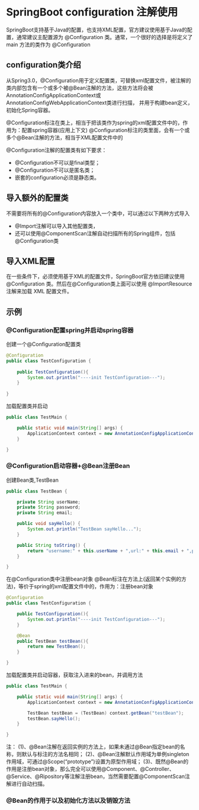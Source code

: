 # SpringBoot configuration 注解使用

SpringBoot支持基于Java的配置，也支持XML配置，官方建议使用基于Java的配置，通常建议主配置源为 @Configuration 类。通常，一个很好的选择是将定义了 main 方法的类作为 @Configuration

## configuration类介绍

从Spring3.0，@Configuration用于定义配置类，可替换xml配置文件，被注解的类内部包含有一个或多个被@Bean注解的方法，这些方法将会被AnnotationConfigApplicationContext或AnnotationConfigWebApplicationContext类进行扫描，
并用于构建bean定义，初始化Spring容器。

@Configuration标注在类上，相当于把该类作为spring的xml配置文件中的<beans>，作用为：配置spring容器(应用上下文)
@Configuration标注的类里面，会有一个或多个@Bean注解的方法，相当于XML配置文件中的<bean>

@Configuration注解的配置类有如下要求：
+ @Configuration不可以是final类型；
+ @Configuration不可以是匿名类；
+ 嵌套的configuration必须是静态类。


##  导入额外的配置类
不需要将所有的@Configuration内容放入一个类中，可以通过以下两种方式导入
+ @Import注解可以导入其他配置类，
+ 还可以使用@ComponentScan注解自动扫描所有的Spring组件，包括@Configuration类


##  导入XML配置

在一些条件下，必须使用基于XML的配置文件，SpringBoot官方依旧建议使用 @Configuration 类。然后在@Configuration类上面可以使用 @ImportResource 注解来加载 XML 配置文件。


##  示例

###  @Configuration配置spring并启动spring容器

创建一个@Configuration配置类

```java
@Configuration
public class TestConfiguration {
  
    public TestConfiguration(){
        System.out.println("----init TestConfiguration---");
    }
  
}  
```

加载配置类并启动
```java
public class TestMain {

    public static void main(String[] args) {
        ApplicationContext context = new AnnotationConfigApplicationContext(TestConfiguration.class);
    }

}
```

###  @Configuration启动容器+@Bean注册Bean

创建Bean类,TestBean

```java
public class TestBean {

    private String userName;
    private String password;
    private String email;

    public void sayHello() {
        System.out.println("TestBean sayHello...");
    }

    public String toString() {
        return "username:" + this.userName + ",url:" + this.email + ",password:" + this.password;
    }

}
```

在@Configuration类中注册bean对象
@Bean标注在方法上(返回某个实例的方法)，等价于spring的xml配置文件中的<bean>，作用为：注册bean对象

```java
@Configuration
public class TestConfiguration {

    public TestConfiguration(){
        System.out.println("----init TestConfiguration---");
    }

    @Bean
    public TestBean testBean(){
        return new TestBean();
    }

}
```

加载配置类并启动容器，获取注入进来的bean，并调用方法

```java
public class TestMain {

    public static void main(String[] args) {
        ApplicationContext context = new AnnotationConfigApplicationContext(TestConfiguration.class);

        TestBean testBean = (TestBean) context.getBean("testBean");
        testBean.sayHello();
    }

}
```

注： 
(1)、@Bean注解在返回实例的方法上，如果未通过@Bean指定bean的名称，则默认与标注的方法名相同； 
(2)、@Bean注解默认作用域为单例singleton作用域，可通过@Scope(“prototype”)设置为原型作用域； 
(3)、既然@Bean的作用是注册bean对象，那么完全可以使用@Component、@Controller、@Service、@Ripository等注解注册bean，当然需要配置@ComponentScan注解进行自动扫描。

###  @Bean的作用于以及初始化方法以及销毁方法

